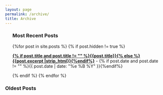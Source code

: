 ```yaml
---
layout: page
permalink: /archive/
title: Archive
---
```



<div id="archives">
  <section id="archive">
      <ul class="date-order">
     <h3>Most Recent Posts</h3>
     {%for post in site.posts %}
     {% if post.hidden != true %}
          <p><b><a href="{{ site.baseurl }}{{ post.url }}">{% if post.title and post.title != "" %}{{post.title}}{% else %}{{post.excerpt |strip_html}}{%endif%}</a></b> - {% if post.date and post.date != "" %}{{ post.date | date: "%e %B %Y" }}{%endif%}</p>
      {% endif %}
      {% endfor %}
      </ul>
    <h3>Oldest Posts</h3>
  </section>
</div>

